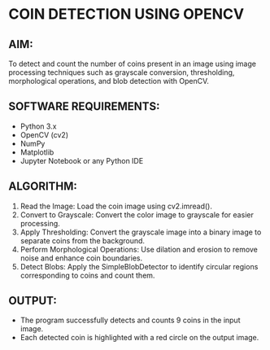 # COIN DETECTION USING OPENCV

## AIM:
To detect and count the number of coins present in an image using image processing techniques such as grayscale conversion, thresholding, morphological operations, and blob detection with OpenCV.

## SOFTWARE REQUIREMENTS:
- Python 3.x
- OpenCV (cv2)
- NumPy
- Matplotlib
- Jupyter Notebook or any Python IDE

## ALGORITHM:
1. Read the Image: Load the coin image using cv2.imread().
2. Convert to Grayscale: Convert the color image to grayscale for easier processing.
3. Apply Thresholding: Convert the grayscale image into a binary image to separate coins from the background.
4. Perform Morphological Operations: Use dilation and erosion to remove noise and enhance coin boundaries.
5. Detect Blobs: Apply the SimpleBlobDetector to identify circular regions corresponding to coins and count them.

## OUTPUT:
- The program successfully detects and counts 9 coins in the input image.
- Each detected coin is highlighted with a red circle on the output image.

